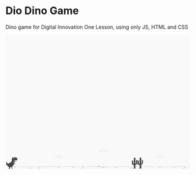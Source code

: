 # Dio Dino Game 
Dino game for Digital Innovation One Lesson, using only JS, HTML and CSS

![screenshot](example.png?raw=true "screenshot")

